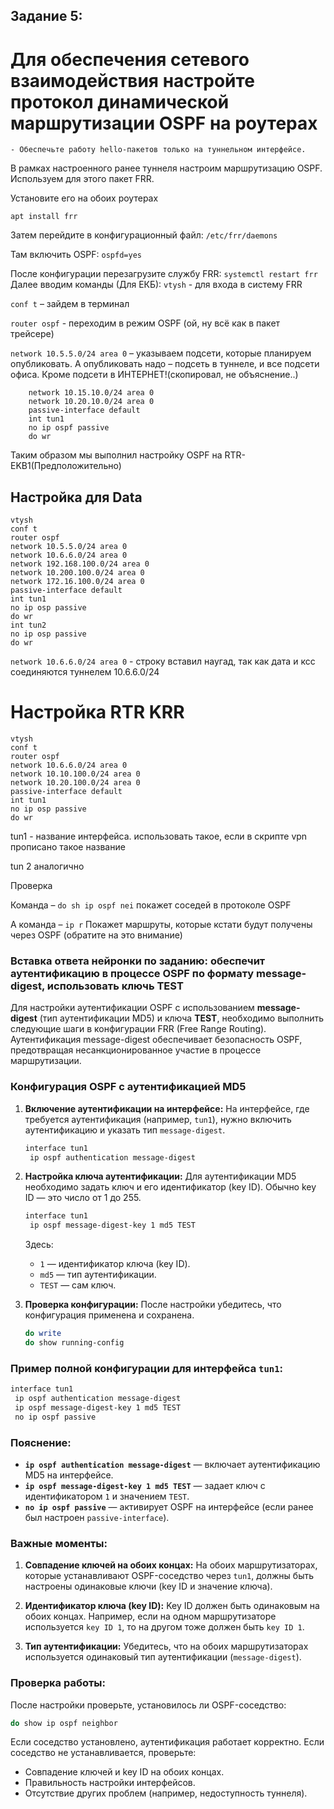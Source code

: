 ## Задание 5:

# Для обеспечения сетевого взаимодействия настройте протокол динамической маршрутизации OSPF на роутерах
    - Обеспечьте работу hello-пакетов только на туннельном интерфейсе.

В рамках настроенного ранее туннеля настроим маршрутизацию OSPF. Используем для этого пакет FRR.

Установите его на обоих роутерах

`apt install frr`

Затем перейдите в конфигурационный файл: `/etc/frr/daemons`

Там включить OSPF: `ospfd=yes`

После конфигурации перезагрузите службу FRR: `systemctl restart frr`
Далее вводим команды (Для ЕКБ): 
`vtysh`  - для входа в систему FRR

`conf t` – зайдем в терминал

`router ospf`  -  переходим в режим OSPF (ой, ну всё как в пакет трейсере)

`network 10.5.5.0/24 area 0` – указываем подсети, которые планируем опубликовать. А опубликовать надо – подсеть в туннеле, и все подсети офиса. Кроме подсети в ИНТЕРНЕТ!(скопировал, не объяснение..)
```
    network 10.15.10.0/24 area 0 
	network 10.20.10.0/24 area 0
	passive-interface default
	int tun1
	no ip ospf passive
	do wr
```

Таким образом мы выполнил настройку OSPF на RTR-EKB1(Предположительно)

## Настройка для Data

```
vtysh
conf t
router ospf
network 10.5.5.0/24 area 0
network 10.6.6.0/24 area 0
network 192.168.100.0/24 area 0
network 10.200.100.0/24 area 0
network 172.16.100.0/24 area 0
passive-interface default
int tun1
no ip osp passive
do wr
int tun2
no ip osp passive
do wr
```

`network 10.6.6.0/24 area 0` - строку вставил наугад, так как дата и ксс соединяются туннелем
10.6.6.0/24

# Настройка RTR KRR

```
vtysh
conf t
router ospf
network 10.6.6.0/24 area 0
network 10.10.100.0/24 area 0
network 10.20.100.0/24 area 0
passive-interface default
int tun1
no ip osp passive
do wr
```


tun1 - название интерфейса. использовать такое, если в скрипте vpn прописано такое название

tun 2 аналогично

Проверка

Команда – `do sh ip ospf nei` покажет соседей в протоколе OSPF

А команда – `ip r`
Покажет  маршруты, которые кстати будут получены через OSPF (обратите на это внимание)


### Вставка ответа нейронки по заданию: обеспечит аутентификацию в процессе OSPF по формату message-digest, использовать ключь TEST

Для настройки аутентификации OSPF с использованием **message-digest** (тип аутентификации MD5) и ключа **TEST**, необходимо выполнить следующие шаги в конфигурации FRR (Free Range Routing). Аутентификация message-digest обеспечивает безопасность OSPF, предотвращая несанкционированное участие в процессе маршрутизации.

### Конфигурация OSPF с аутентификацией MD5

1. **Включение аутентификации на интерфейсе:**
   На интерфейсе, где требуется аутентификация (например, `tun1`), нужно включить аутентификацию и указать тип `message-digest`.

   ```bash
   interface tun1
    ip ospf authentication message-digest
   ```

2. **Настройка ключа аутентификации:**
   Для аутентификации MD5 необходимо задать ключ и его идентификатор (key ID). Обычно key ID — это число от 1 до 255.

   ```bash
   interface tun1
    ip ospf message-digest-key 1 md5 TEST
   ```

   Здесь:
   - `1` — идентификатор ключа (key ID).
   - `md5` — тип аутентификации.
   - `TEST` — сам ключ.

3. **Проверка конфигурации:**
   После настройки убедитесь, что конфигурация применена и сохранена.

   ```bash
   do write
   do show running-config
   ```

### Пример полной конфигурации для интерфейса `tun1`:

```bash
interface tun1
 ip ospf authentication message-digest
 ip ospf message-digest-key 1 md5 TEST
 no ip ospf passive
```

### Пояснение:
- **`ip ospf authentication message-digest`** — включает аутентификацию MD5 на интерфейсе.
- **`ip ospf message-digest-key 1 md5 TEST`** — задает ключ с идентификатором `1` и значением `TEST`.
- **`no ip ospf passive`** — активирует OSPF на интерфейсе (если ранее был настроен `passive-interface`).

### Важные моменты:
1. **Совпадение ключей на обоих концах:**
   На обоих маршрутизаторах, которые устанавливают OSPF-соседство через `tun1`, должны быть настроены одинаковые ключи (key ID и значение ключа).

2. **Идентификатор ключа (key ID):**
   Key ID должен быть одинаковым на обоих концах. Например, если на одном маршрутизаторе используется `key ID 1`, то на другом тоже должен быть `key ID 1`.

3. **Тип аутентификации:**
   Убедитесь, что на обоих маршрутизаторах используется одинаковый тип аутентификации (`message-digest`).

### Проверка работы:
После настройки проверьте, установилось ли OSPF-соседство:

```bash
do show ip ospf neighbor
```

Если соседство установлено, аутентификация работает корректно. Если соседство не устанавливается, проверьте:
- Совпадение ключей и key ID на обоих концах.
- Правильность настройки интерфейсов.
- Отсутствие других проблем (например, недоступность туннеля).